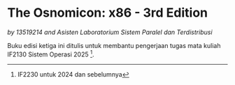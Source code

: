 # The Osnomicon: x86 - 3rd Edition

*by 13519214 and Asisten Laboratorium Sistem Paralel dan Terdistribusi*

Buku edisi ketiga ini ditulis untuk membantu pengerjaan tugas mata kuliah IF2130 Sistem Operasi 2025 [^1]. 


[^1]: IF2230 untuk 2024 dan sebelumnya